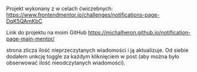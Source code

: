 Projekt wykonany z w celach ćwiczebnych:
https://www.frontendmentor.io/challenges/notifications-page-DqK5QAmKbC

Link do projektu na moim GitHub
https://michalheron.github.io/notification-page-main-mentor/

strona zlicza ilość nieprzeczytanych wiadomości i ją aktualizuje. Od siebie dodałem unkcję toggle za każdym kliknięciem w post (aby można było obserwować ilość nieodczytanych wiadomości).
